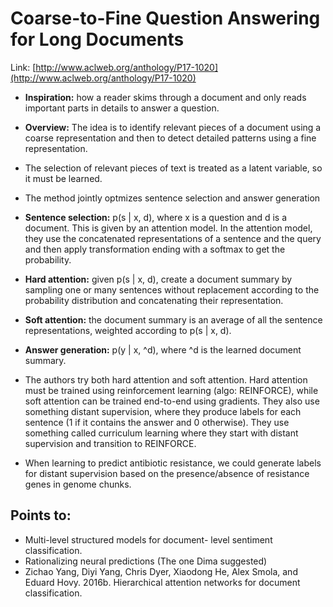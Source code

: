 # Coarse-to-Fine Question Answering for Long Documents

Link: [http://www.aclweb.org/anthology/P17-1020](http://www.aclweb.org/anthology/P17-1020)

* **Inspiration:** how a reader skims through a document and only reads important parts in details to answer a question.

* **Overview:** The idea is to identify relevant pieces of a document using a coarse representation and then to detect detailed patterns using a fine representation.

* The selection of relevant pieces of text is treated as a latent variable, so it must be learned.

* The method jointly optmizes sentence selection and answer generation

* **Sentence selection:** p(s | x, d), where x is a question and d is a document. This is given by an attention model. In the attention model, they use the concatenated representations of a sentence and the query and then apply transformation ending with a softmax to get the probability.

* **Hard attention:** given p(s | x, d), create a document summary by sampling one or many sentences without replacement according to the probability distribution and concatenating their representation.

* **Soft attention:** the document summary is an average of all the sentence representations, weighted according to p(s | x, d).

* **Answer generation:** p(y | x, ^d), where ^d is the learned document summary.

* The authors try both hard attention and soft attention. Hard attention must be trained using reinforcement learning (algo: REINFORCE), while soft attention can be trained end-to-end using gradients. They also use something distant supervision, where they produce labels for each sentence (1 if it contains the answer and 0 otherwise). They use something called curriculum learning where they start with distant supervision and transition to REINFORCE.

* When learning to predict antibiotic resistance, we could generate labels for distant supervision based on the presence/absence of resistance genes in genome chunks.

## Points to:
* Multi-level structured models for document- level sentiment classification.
* Rationalizing neural predictions (The one Dima suggested)
* Zichao Yang, Diyi Yang, Chris Dyer, Xiaodong He, Alex Smola, and Eduard Hovy. 2016b. Hierarchical attention networks for document classification.
